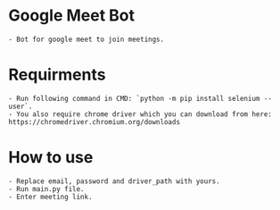 # Google Meet Bot

	- Bot for google meet to join meetings.

# Requirments

	- Run following command in CMD: `python -m pip install selenium --user`.
	- You also require chrome driver which you can download from here: https://chromedriver.chromium.org/downloads

# How to use
	
	- Replace email, password and driver_path with yours.
	- Run main.py file.
	- Enter meeting link.